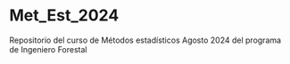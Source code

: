 # Met_Est_2024
Repositorio del curso de Métodos estadísticos Agosto 2024 del programa de Ingeniero Forestal 
